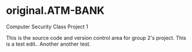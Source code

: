 original.ATM-BANK
========

Computer Security Class Project 1

This is the source code and version control area for group 2's project. 
This is a test edit..
Another another test.